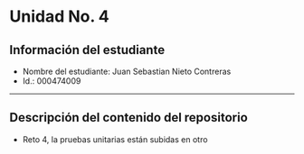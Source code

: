 # Unidad No. 4
## Información del estudiante  
- Nombre del estudiante: Juan Sebastian Nieto Contreras
- Id.: 000474009
---
## Descripción del contenido del repositorio  
- Reto 4, la pruebas unitarias están subidas en otro 

